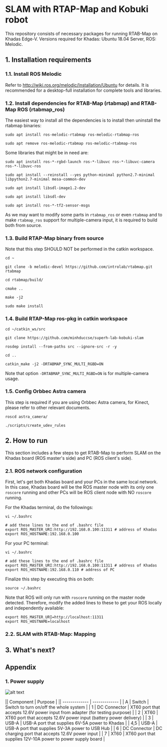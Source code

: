 # SLAM with RTAP-Map and Kobuki robot
This repository consists of necessary packages for running RTAB-Map on Khadas Edge-V. Versions required for Khadas: Ubuntu 18.04 Server, ROS: Melodic.

## 1. Installation requirements
### 1.1. Install ROS Melodic
Refer to http://wiki.ros.org/melodic/Installation/Ubuntu for details. It is recommended for a desktop-full installation for complete tools and libraries.
   
### 1.2. Install dependencies for RTAB-Map (rtabmap) and RTAB-Map ROS (rtabmap_ros)
The easiest way to install all the dependencies is to install then uninstall the rtabmap binaries:
```
sudo apt install ros-melodic-rtabmap ros-melodic-rtabmap-ros

sudo apt remove ros-melodic-rtabmap ros-melodic-rtabmap-ros
```
Some libraries that might be in need are:

```
sudo apt install ros-*-rgbd-launch ros-*-libuvc ros-*-libuvc-camera ros-*-libuvc-ros

sudo apt install --reinstall --yes python-minimal python2.7-minimal libpython2.7-minimal mesa-common-dev

sudo apt install libsdl-image1.2-dev

sudo apt install libsdl-dev

sudo apt install ros-*-tf2-sensor-msgs
```
As we may want to modify some parts in `rtabmap_ros` or even `rtabmap` and to make `rtabmap_ros` support for multiple-camera input, it is required to build both from source.

### 1.3. Build RTAP-Map binary from source
Note that this step SHOULD NOT be performed in the catkin workspace.
```
cd ~

git clone -b melodic-devel https://github.com/introlab/rtabmap.git rtabmap

cd rtabmap/build/

cmake ..

make -j2

sudo make install
```

### 1.4. Build RTAP-Map ros-pkg in catkin workspace
```
cd ~/catkin_ws/src

git clone https://github.com/minhduccse/superh-lab-kobuki-slam

rosdep install --from-paths src --ignore-src -r -y

cd ..

catkin_make -j2 -DRTABMAP_SYNC_MULTI_RGBD=ON
```
Note that option `-DRTABMAP_SYNC_MULTI_RGBD=ON` is for multiple-camera usage.

### 1.5. Config Orbbec Astra camera
This step is required if you are using Orbbec Astra camera, for Kinect, please refer to other relevant documents.
```
roscd astra_camera/

./scripts/create_udev_rules
```

## 2. How to run
This section includes a few steps to get RTAB-Map to perform SLAM on the Khadas board (ROS master's side) and PC (ROS client's side).
### 2.1. ROS network configuration
First, let's get both Khadas board and your PCs in the same local network. In this case, Khadas board will be the ROS master node with its only one `roscore` running and other PCs will be ROS client node with NO `roscore` running.

For the Khadas terminal, do the followings:
```
vi ~/.bashrc

# add these lines to the end of .bashrc file
export ROS_MASTER_URI:http://192.168.0.100:11311 # address of Khadas
export ROS_HOSTNAME:192.168.0.100
```

For your PC terminal:
```
vi ~/.bashrc

# add these lines to the end of .bashrc file
export ROS_MASTER_URI:http://192.168.0.100:11311 # address of Khadas
export ROS_HOSTNAME:192.168.0.110 # address of PC
```
Finalize this step by executing this on both:
```
source ~/.bashrc
```
Note that ROS will only run with `roscore` running on the master node detected. Therefore, modify the added lines to these to get your ROS locally and independently available:
```
export ROS_MASTER_URI=http://localhost:11311
export ROS_HOSTNAME=localhost
```
### 2.2. SLAM with RTAB-Map: Mapping



## 3. What's next?

## Appendix

### 1. Power supply

![alt text](https://github.com/minhduccse/superh-lab-kobuki-slam/blob/readme/power-supply-board/docs/power_supply.png?raw=true "Power supply for Khadas, Orbbec Astra cameras and RPLIDAR A1")

|| Component  | Purpose |
|| ------------- | ------------- |
| A  | Switch  | Switch to turn on/off the whole system |
| 1  | DC Connector | XT60 port that accepts 12.6V power input from adapter (for testing purpose) |
| 2  | XT60  | XT60 port that accepts 12.6V power input (battery power delivery) |
| 3  | USB-A  | USB-A port that supplies 6V-5A power to Khadas |
| 4,5  | USB-A | USB-A port that supplies 5V-3A power to USB Hub |
| 6  | DC Connector | DC charging port that accepts 12.6V power input |
| 7  | XT60 | XT60 port that supplies 12V-10A power to power supply board |


